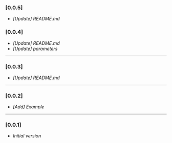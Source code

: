 ### [0.0.5]
* _[Update] README.md_

### [0.0.4]
* _[Update] README.md_
* _[Update] parameters_

--------------------------

### [0.0.3]
* _[Update] README.md_

--------------------------

### [0.0.2]
* _[Add] Example_

--------------------------

### [0.0.1]
* _Initial version_

